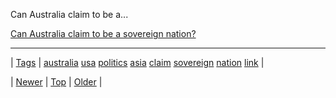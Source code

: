 <!--
title: Can Australia claim to be a sovereign nation?
date: 2020-06-28T15:27:00.181Z
tags: australia, usa, politics, asia, claim, sovereign, nation, link
-->


Can Australia claim to be a...

[Can Australia claim to be a sovereign nation?](http://m.theage.com.au/comment/can-australia-claim-to-be-a-sovereign-nation-20131020-2vusx.html#ixzz2iJNDgmpa)

<!--BOTTOM-POST-NAVIGATION-->
---

| [Tags](tags.md) | [australia](tag-australia.md) [usa](tag-usa.md) [politics](tag-politics.md) [asia](tag-asia.md) [claim](tag-claim.md) [sovereign](tag-sovereign.md) [nation](tag-nation.md) [link](tag-link.md) |

| [Newer](64658722668.md) | [Top](index.md) | [Older](64684387582.md) |